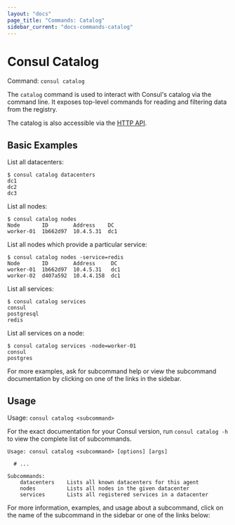```yaml
---
layout: "docs"
page_title: "Commands: Catalog"
sidebar_current: "docs-commands-catalog"
---
```


# Consul Catalog

Command: `consul catalog`

The `catalog` command is used to interact with Consul's catalog via the command
line. It exposes top-level commands for reading and filtering data from the
registry.

The catalog is also accessible via the [HTTP API](/agent/api/api-server/catalog.html).

## Basic Examples

List all datacenters:

```text
$ consul catalog datacenters
dc1
dc2
dc3
```

List all nodes:

```text
$ consul catalog nodes
Node       ID        Address    DC
worker-01  1b662d97  10.4.5.31  dc1
```

List all nodes which provide a particular service:

```text
$ consul catalog nodes -service=redis
Node       ID        Address     DC
worker-01  1b662d97  10.4.5.31   dc1
worker-02  d407a592  10.4.4.158  dc1
```

List all services:

```text
$ consul catalog services
consul
postgresql
redis
```

List all services on a node:

```text
$ consul catalog services -node=worker-01
consul
postgres
```

For more examples, ask for subcommand help or view the subcommand documentation
by clicking on one of the links in the sidebar.

## Usage

Usage: `consul catalog <subcommand>`

For the exact documentation for your Consul version, run `consul catalog -h` to
view the complete list of subcommands.

```text
Usage: consul catalog <subcommand> [options] [args]

  # ...

Subcommands:
    datacenters    Lists all known datacenters for this agent
    nodes          Lists all nodes in the given datacenter
    services       Lists all registered services in a datacenter
```

For more information, examples, and usage about a subcommand, click on the name
of the subcommand in the sidebar or one of the links below:
